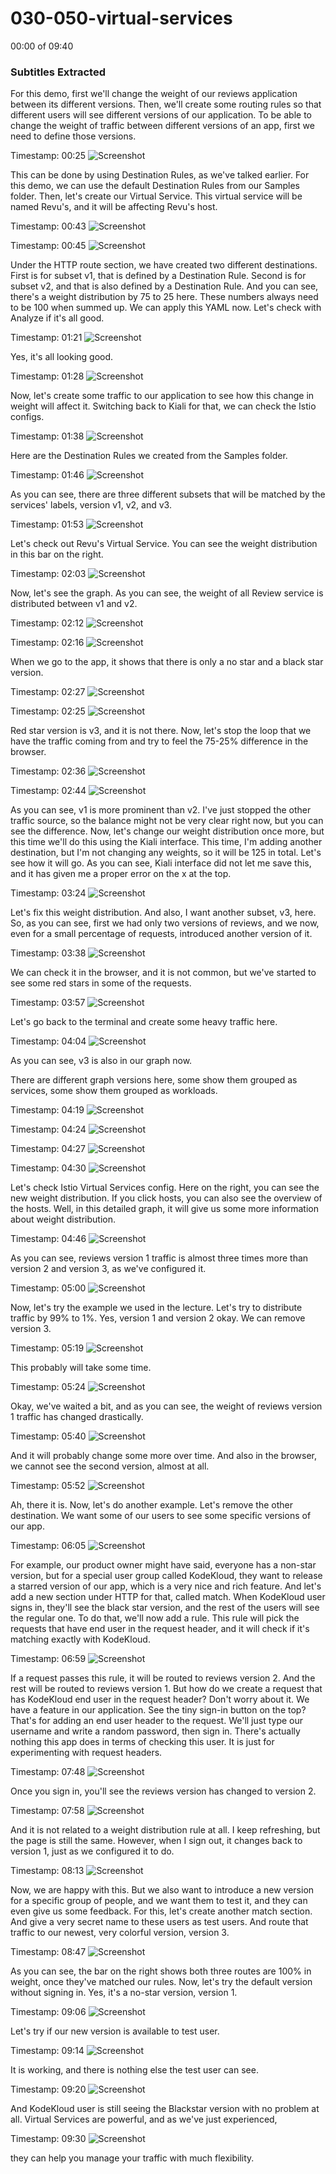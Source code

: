 # 030-050-virtual-services


00:00 of 09:40

### Subtitles Extracted
For this demo, first we'll change the weight of our reviews application between its different versions. Then, we'll create some routing rules so that different users will see different versions of our application. To be able to change the weight of traffic between different versions of an app, first we need to define those versions.

Timestamp: 00:25
![Screenshot](00_25_415.png)


 This can be done by using Destination Rules, as we've talked earlier. For this demo, we can use the default Destination Rules from our Samples folder. Then, let's create our Virtual Service. This virtual service will be named Revu's, and it will be affecting Revu's host.

Timestamp: 00:43
![Screenshot](00_43_899.png)

Timestamp: 00:45
![Screenshot](00_45_598.png)


 Under the HTTP route section, we have created two different destinations. First is for subset v1, that is defined by a Destination Rule. Second is for subset v2, and that is also defined by a Destination Rule. And you can see, there's a weight distribution by 75 to 25 here. These numbers always need to be 100 when summed up. We can apply this YAML now. Let's check with Analyze if it's all good.

Timestamp: 01:21
![Screenshot](01_21_990.png)


 Yes, it's all looking good.

Timestamp: 01:28
![Screenshot](01_28_752.png)


 Now, let's create some traffic to our application to see how this change in weight will affect it. Switching back to Kiali for that, we can check the Istio configs.

Timestamp: 01:38
![Screenshot](01_38_404.png)


 Here are the Destination Rules we created from the Samples folder.

Timestamp: 01:46
![Screenshot](01_46_396.png)


 As you can see, there are three different subsets that will be matched by the services' labels, version v1, v2, and v3.

Timestamp: 01:53
![Screenshot](01_53_795.png)


 Let's check out Revu's Virtual Service. You can see the weight distribution in this bar on the right.

Timestamp: 02:03
![Screenshot](02_03_247.png)


 Now, let's see the graph. As you can see, the weight of all Review service is distributed between v1 and v2.

Timestamp: 02:12
![Screenshot](02_12_862.png)

Timestamp: 02:16
![Screenshot](02_16_451.png)

 When we go to the app, it shows that there is only a no star and a black star version.

Timestamp: 02:27
![Screenshot](02_27_802.png)


Timestamp: 02:25
![Screenshot](02_25_112.png)


 Red star version is v3, and it is not there. Now, let's stop the loop that we have the traffic coming from and try to feel the 75-25% difference in the browser.


Timestamp: 02:36
![Screenshot](02_36_385.png)

Timestamp: 02:44
![Screenshot](02_44_142.png)


 As you can see, v1 is more prominent than v2. I've just stopped the other traffic source, so the balance might not be very clear right now, but you can see the difference. Now, let's change our weight distribution once more, but this time we'll do this using the Kiali interface. This time, I'm adding another destination, but I'm not changing any weights, so it will be 125 in total. Let's see how it will go. As you can see, Kiali interface did not let me save this, and it has given me a proper error on the x at the top.

Timestamp: 03:24
![Screenshot](03_24_106.png)


 Let's fix this weight distribution. And also, I want another subset, v3, here. So, as you can see, first we had only two versions of reviews, and we now, even for a small percentage of requests, introduced another version of it.

Timestamp: 03:38
![Screenshot](03_38_226.png)


 We can check it in the browser, and it is not common, but we've started to see some red stars in some of the requests.

Timestamp: 03:57
![Screenshot](03_57_450.png)


 Let's go back to the terminal and create some heavy traffic here.

Timestamp: 04:04
![Screenshot](04_04_795.png)


 As you can see, v3 is also in our graph now.


 There are different graph versions here, some show them grouped as services, some show them grouped as workloads.


Timestamp: 04:19
![Screenshot](04_19_284.png)

Timestamp: 04:24
![Screenshot](04_24_386.png)

Timestamp: 04:27
![Screenshot](04_27_154.png)

Timestamp: 04:30
![Screenshot](04_30_182.png)


 Let's check Istio Virtual Services config. Here on the right, you can see the new weight distribution. If you click hosts, you can also see the overview of the hosts. Well, in this detailed graph, it will give us some more information about weight distribution.

Timestamp: 04:46
![Screenshot](04_46_625.png)


 As you can see, reviews version 1 traffic is almost three times more than version 2 and version 3, as we've configured it.

Timestamp: 05:00
![Screenshot](05_00_190.png)


 Now, let's try the example we used in the lecture. Let's try to distribute traffic by 99% to 1%. Yes, version 1 and version 2 okay. We can remove version 3.

Timestamp: 05:19
![Screenshot](05_19_242.png)


 This probably will take some time.

Timestamp: 05:24
![Screenshot](05_24_265.png)


 Okay, we've waited a bit, and as you can see, the weight of reviews version 1 traffic has changed drastically.

Timestamp: 05:40
![Screenshot](05_40_459.png)


 And it will probably change some more over time. And also in the browser, we cannot see the second version, almost at all.

Timestamp: 05:52
![Screenshot](05_52_186.png)


 Ah, there it is. Now, let's do another example. Let's remove the other destination. We want some of our users to see some specific versions of our app.

Timestamp: 06:05
![Screenshot](06_05_261.png)


 For example, our product owner might have said, everyone has a non-star version, but for a special user group called KodeKloud, they want to release a starred version of our app, which is a very nice and rich feature. And let's add a new section under HTTP for that, called match. When KodeKloud user signs in, they'll see the black star version, and the rest of the users will see the regular one. To do that, we'll now add a rule. This rule will pick the requests that have end user in the request header, and it will check if it's matching exactly with KodeKloud.

Timestamp: 06:59
![Screenshot](06_59_362.png)


 If a request passes this rule, it will be routed to reviews version 2. And the rest will be routed to reviews version 1. But how do we create a request that has KodeKloud end user in the request header? Don't worry about it. We have a feature in our application. See the tiny sign-in button on the top? That's for adding an end user header to the request. We'll just type our username and write a random password, then sign in. There's actually nothing this app does in terms of checking this user. It is just for experimenting with request headers.

Timestamp: 07:48
![Screenshot](07_48_633.png)


 Once you sign in, you'll see the reviews version has changed to version 2.

Timestamp: 07:58
![Screenshot](07_58_883.png)


 And it is not related to a weight distribution rule at all. I keep refreshing, but the page is still the same. However, when I sign out, it changes back to version 1, just as we configured it to do.

Timestamp: 08:13
![Screenshot](08_13_444.png)


 Now, we are happy with this. But we also want to introduce a new version for a specific group of people, and we want them to test it, and they can even give us some feedback. For this, let's create another match section. And give a very secret name to these users as test users. And route that traffic to our newest, very colorful version, version 3.

Timestamp: 08:47
![Screenshot](08_47_621.png)


 As you can see, the bar on the right shows both three routes are 100% in weight, once they've matched our rules. Now, let's try the default version without signing in. Yes, it's a no-star version, version 1.

Timestamp: 09:06
![Screenshot](09_06_575.png)


 Let's try if our new version is available to test user.

Timestamp: 09:14
![Screenshot](09_14_909.png)


 It is working, and there is nothing else the test user can see.

Timestamp: 09:20
![Screenshot](09_20_599.png)


 And KodeKloud user is still seeing the Blackstar version with no problem at all. Virtual Services are powerful, and as we've just experienced,

Timestamp: 09:30
![Screenshot](09_30_608.png)


 they can help you manage your traffic with much flexibility.
